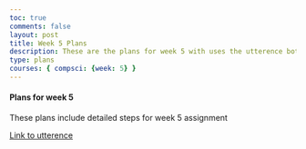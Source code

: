 ```yaml
---
toc: true
comments: false
layout: post
title: Week 5 Plans
description: These are the plans for week 5 with uses the utterence bot
type: plans
courses: { compsci: {week: 5} }
---
```



#### Plans for week 5
These plans include detailed steps for week 5 assignment

[Link to utterence](https://github.com/srivaidyas/student/issues/2)

<script src="https://utteranc.es/client.js"
    repo="srivaidyas/student"
    issue-term="pathname"
    label="comments"
    theme="github-light"
    crossorigin="anonymous"
    async>
</script>


